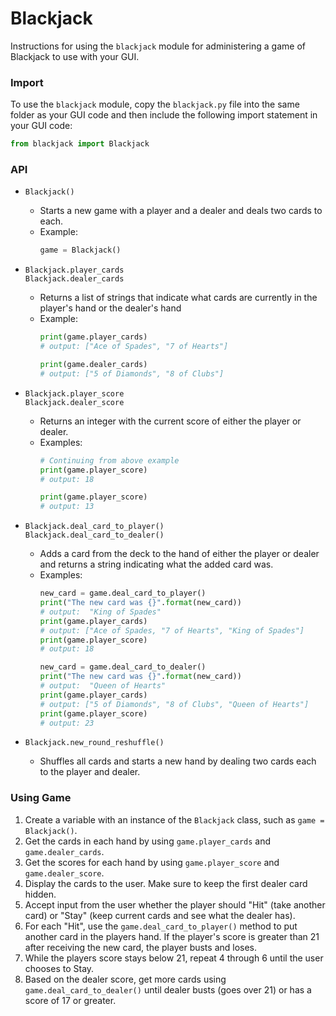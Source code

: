 # Blackjack

Instructions for using the `blackjack` module for administering a game of 
Blackjack to use with your GUI.

### Import
To use the `blackjack` module, copy the `blackjack.py` file into the same folder
as your GUI code and then include the following import statement in your GUI
code:
```python
from blackjack import Blackjack
```

### API
* `Blackjack()` 
  * Starts a new game with a player and a dealer and deals two
      cards to each.  
  * Example:
      ```python
      game = Blackjack()
      ```

* `Blackjack.player_cards`  
  `Blackjack.dealer_cards`
  * Returns a list of strings that indicate what cards are currently in the 
    player's hand or the dealer's hand  
  * Example:
      ```python
      print(game.player_cards)
      # output: ["Ace of Spades", "7 of Hearts"]
    
      print(game.dealer_cards)
      # output: ["5 of Diamonds", "8 of Clubs"]
      ```

  
* `Blackjack.player_score`  
  `Blackjack.dealer_score`
  * Returns an integer with the current score of either the player or dealer.  
  * Examples:
      ```python
      # Continuing from above example
      print(game.player_score)
      # output: 18
  
      print(game.player_score)
      # output: 13
      ```

* `Blackjack.deal_card_to_player()`  
  `Blackjack.deal_card_to_dealer()`
  * Adds a card from the deck to the hand of either the player or dealer and
    returns a string indicating what the added card was.
  * Examples:
    ```python
    new_card = game.deal_card_to_player()
    print("The new card was {}".format(new_card))
    # output:  "King of Spades"
    print(game.player_cards)
    # output: ["Ace of Spades, "7 of Hearts", "King of Spades"]
    print(game.player_score)
    # output: 18
    
    new_card = game.deal_card_to_dealer()
    print("The new card was {}".format(new_card))
    # output:  "Queen of Hearts"
    print(game.player_cards)
    # output: ["5 of Diamonds", "8 of Clubs", "Queen of Hearts"]
    print(game.player_score)
    # output: 23
    ```

* `Blackjack.new_round_reshuffle()`
  * Shuffles all cards and starts a new hand by dealing two cards each to the 
  player and dealer.  
  
### Using Game

1. Create a variable with an instance of the `Blackjack` class, such as 
`game = Blackjack()`.
2. Get the cards in each hand by using `game.player_cards` and
`game.dealer_cards`.
3. Get the scores for each hand by using `game.player_score` and 
`game.dealer_score`.
4. Display the cards to the user.  Make sure to keep the first dealer card
hidden.
5. Accept input from the user whether the player should "Hit" (take
another card) or "Stay" (keep current cards and see what the dealer has).
6. For each "Hit", use the `game.deal_card_to_player()` method to put another
card in the players hand.  If the player's score is greater than 21 after
receiving the new card, the player busts and loses.
7. While the players score stays below 21, repeat 4 through 6 until the user 
chooses to Stay.
8. Based on the dealer score, get more cards using `game.deal_card_to_dealer()`
until dealer busts (goes over 21) or has a score of 17 or greater.
